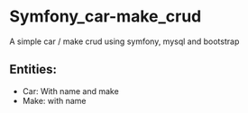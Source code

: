 # Symfony_car-make_crud
A simple car / make crud using symfony, mysql  and bootstrap
## Entities: 
 - Car: With name and make
 - Make: with name
 
